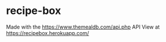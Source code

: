 # recipe-box
Made with the https://www.themealdb.com/api.php API
View at https://recipebox.herokuapp.com/
